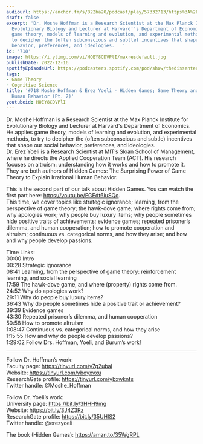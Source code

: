 ```yaml
---
audiourl: https://anchor.fm/s/822ba20/podcast/play/57332713/https%3A%2F%2Fd3ctxlq1ktw2nl.cloudfront.net%2Fstaging%2F2022-8-9%2Fa07b146a-acac-50b7-4619-861b32bff486.m4a
draft: false
excerpt: 'Dr. Moshe Hoffman is a Research Scientist at the Max Planck Institute for
  Evolutionary Biology and Lecturer at Harvard''s Department of Economics. He applies
  game theory, models of learning and evolution, and experimental methods, to try
  to decipher the (often subconscious and subtle) incentives that shape our social
  behavior, preferences, and ideologies.   '
id: '718'
image: https://i.ytimg.com/vi/HOEY8CDVPlI/maxresdefault.jpg
publishDate: 2022-12-16
spotifyEpisodeUrl: https://podcasters.spotify.com/pod/show/thedissenter/episodes/718-Moshe-Hoffman--Erez-Yoeli---Hidden-Games-Game-Theory-and-Irrational-Human-Behavior-Pt--2-e1nk5h9
tags:
- Game Theory
- Cognitive Science
title: '#718 Moshe Hoffman & Erez Yoeli - Hidden Games; Game Theory and Irrational
  Human Behavior (Pt. 2)'
youtubeid: HOEY8CDVPlI
---
```

<div class="timelinks">

Dr. Moshe Hoffman is a Research Scientist at the Max Planck Institute for Evolutionary Biology and Lecturer at Harvard's Department of Economics. He applies game theory, models of learning and evolution, and experimental methods, to try to decipher the (often subconscious and subtle) incentives that shape our social behavior, preferences, and ideologies.   
Dr. Erez Yoeli is a Research Scientist at MIT’s Sloan School of Management, where he directs the Applied Cooperation Team (ACT). His research focuses on altruism: understanding how it works and how to promote it.   
They are both authors of Hidden Games: The Surprising Power of Game Theory to Explain Irrational Human Behavior.

This is the second part of our talk about Hidden Games. You can watch the first part here: https://youtu.be/EGEdt6iuSQo.  
This time, we cover topics like strategic ignorance; learning, from the perspective of game theory; the hawk-dove game; where rights come from; why apologies work; why people buy luxury items; why people sometimes hide positive traits of achievements; evidence games; repeated prisoner’s dilemma, and human cooperation; how to promote cooperation and altruism; continuous vs. categorical norms, and how they arise; and how and why people develop passions.



Time Links:  
<time>00:00</time> Intro  
<time>00:28</time> Strategic ignorance  
<time>08:41</time> Learning, from the perspective of game theory: reinforcement learning, and social learning  
<time>17:59</time> The hawk-dove game, and where (property) rights come from.  
<time>24:52</time> Why do apologies work?  
<time>29:11</time> Why do people buy luxury items?  
<time>36:43</time> Why do people sometimes hide a positive trait or achievement?  
<time>39:39</time> Evidence games  
<time>43:30</time> Repeated prisoner’s dilemma, and human cooperation  
<time>50:58</time> How to promote altruism  
<time>1:08:47</time> Continuous vs. categorical norms, and how they arise  
<time>1:15:55</time> How and why do people develop passions?  
<time>1:29:02</time> Follow Drs. Hoffman, Yoeli, and Burum’s work!

---

Follow Dr. Hoffman’s work:  
Faculty page: https://tinyurl.com/y7g2ubal  
Website: https://tinyurl.com/yboyxvxu  
ResearchGate profile: https://tinyurl.com/ybxwknfs  
Twitter handle: @Moshe_Hoffman

Follow Dr. Yoeli’s work:  
University page: https://bit.ly/3HHH9mg  
Website: https://bit.ly/3J4Z3Rz  
ResearchGate profile: https://bit.ly/35UHlS2  
Twitter handle: @erezyoeli

The book (Hidden Games): https://amzn.to/35WgRPL
</div>

